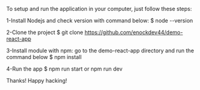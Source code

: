 To setup and run the application in your computer, just follow these steps:

1-Install Nodejs and check version with command below: $ node --version

2-Clone the project $ git clone https://github.com/enockdev44/demo-react-app

3-Install module with npm: go to the demo-react-app directory and run the command below $ npm install

4-Run the app $ npm run start or npm run dev

Thanks! Happy hacking!
